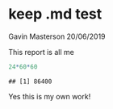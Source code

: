 keep .md test
================
Gavin Masterson
20/06/2019

This report is all me

``` r
24*60*60
```

    ## [1] 86400

Yes this is my own work\!
